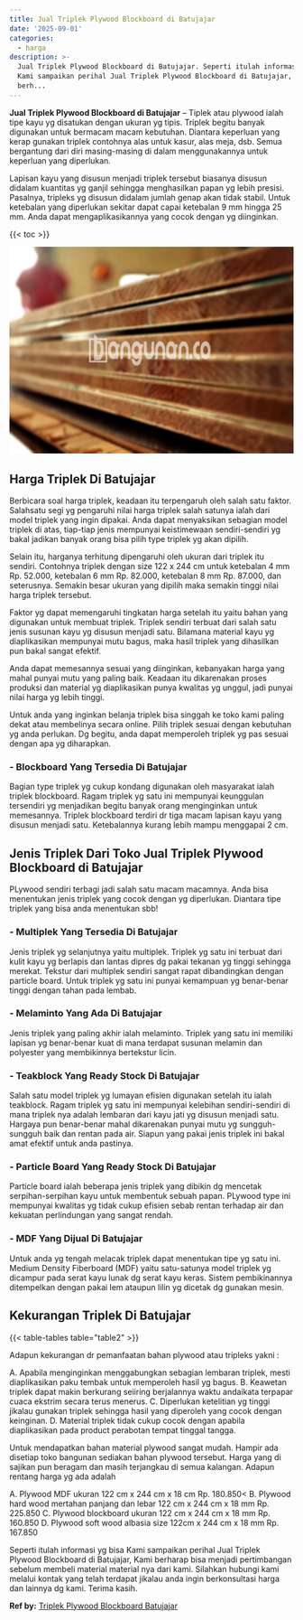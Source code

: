```yaml
---
title: Jual Triplek Plywood Blockboard di Batujajar
date: '2025-09-01'
categories:
  - harga
description: >-
  Jual Triplek Plywood Blockboard di Batujajar. Seperti itulah informasi yg bisa
  Kami sampaikan perihal Jual Triplek Plywood Blockboard di Batujajar, Kami
  berh...
---
```


**Jual Triplek Plywood Blockboard di Batujajar** – Tiplek atau plywood ialah tipe kayu yg disatukan dengan ukuran yg tipis. Triplek begitu banyak digunakan untuk bermacam macam kebutuhan. Diantara keperluan yang kerap gunakan triplek contohnya alas untuk kasur, alas meja, dsb. Semua bergantung dari diri masing-masing di dalam menggunakannya untuk keperluan yang diperlukan.

Lapisan kayu yang disusun menjadi triplek tersebut biasanya disusun didalam kuantitas yg ganjil sehingga menghasilkan papan yg lebih presisi. Pasalnya, tripleks yg disusun didalam jumlah genap akan tidak stabil. Untuk ketebalan yang diperlukan sekitar dapat capai ketebalan 9 mm hingga 25 mm. Anda dapat mengaplikasikannya yang cocok dengan yg diinginkan.

{{< toc >}}

![Jual Triplek Plywood Blockboard di Batujajar](/images/jual-triplek-murah-08.png)

## Harga Triplek Di Batujajar

Berbicara soal harga triplek, keadaan itu terpengaruh oleh salah satu faktor. Salahsatu segi yg pengaruhi nilai harga triplek salah satunya ialah dari model triplek yang ingin dipakai. Anda dapat menyaksikan sebagian model triplek di atas, tiap-tiap jenis mempunyai keistimewaan sendiri-sendiri yg bakal jadikan banyak orang bisa pilih type triplek yg akan dipilih.

Selain itu, harganya terhitung dipengaruhi oleh ukuran dari triplek itu sendiri. Contohnya triplek dengan size 122 x 244 cm untuk ketebalan 4 mm Rp. 52.000, ketebalan 6 mm Rp. 82.000, ketebalan 8 mm Rp. 87.000, dan seterusnya. Semakin besar ukuran yang dipilih maka semakin tinggi nilai harga triplek tersebut.

Faktor yg dapat memengaruhi tingkatan harga setelah itu yaitu bahan yang digunakan untuk membuat triplek. Triplek sendiri terbuat dari salah satu jenis susunan kayu yg disusun menjadi satu. Bilamana material kayu yg diaplikasikan mempunyai mutu bagus, maka hasil triplek yang dihasilkan pun bakal sangat efektif.

Anda dapat memesannya sesuai yang diinginkan, kebanyakan harga yang mahal punyai mutu yang paling baik. Keadaan itu dikarenakan proses produksi dan material yg diaplikasikan punya kwalitas yg unggul, jadi punyai nilai harga yg lebih tinggi.

Untuk anda yang inginkan belanja triplek bisa singgah ke toko kami paling dekat atau membelinya secara online. Pilih triplek sesuai dengan kebutuhan yg anda perlukan. Dg begitu, anda dapat memperoleh triplek yg pas sesuai dengan apa yg diharapkan.

### \- Blockboard Yang Tersedia Di Batujajar

Bagian type triplek yg cukup kondang digunakan oleh masyarakat ialah triplek blockboard. Ragam triplek yg satu ini mempunyai keunggulan tersendiri yg menjadikan begitu banyak orang menginginkan untuk memesannya. Triplek blockboard terdiri dr tiga macam lapisan kayu yang disusun menjadi satu. Ketebalannya kurang lebih mampu menggapai 2 cm.

## Jenis Triplek Dari Toko Jual Triplek Plywood Blockboard di Batujajar

PLywood sendiri terbagi jadi salah satu macam macamnya. Anda bisa menentukan jenis triplek yang cocok dengan yg diperlukan. Diantara tipe triplek yang bisa anda menentukan sbb!

### \- Multiplek Yang Tersedia Di Batujajar

Jenis triplek yg selanjutnya yaitu multiplek. Triplek yg satu ini terbuat dari kulit kayu yg berlapis dan lantas dipres dg pakai tekanan yg tinggi sehingga merekat. Tekstur dari multiplek sendiri sangat rapat dibandingkan dengan particle board. Untuk triplek yg satu ini punyai kemampuan yg benar-benar tinggi dengan tahan pada lembab.

### \- Melaminto Yang Ada Di Batujajar

Jenis triplek yang paling akhir ialah melaminto. Triplek yang satu ini memiliki lapisan yg benar-benar kuat di mana terdapat susunan melamin dan polyester yang membikinnya bertekstur licin.

### \- Teakblock Yang Ready Stock Di Batujajar

Salah satu model triplek yg lumayan efisien digunakan setelah itu ialah teakblock. Ragam triplek yg satu ini mempunyai kelebihan sendiri-sendiri di mana triplek nya adalah lembaran dari kayu jati yg disusun menjadi satu. Hargaya pun benar-benar mahal dikarenakan punyai mutu yg sungguh-sungguh baik dan rentan pada air. Siapun yang pakai jenis triplek ini bakal amat efektif untuk anda pastinya.

### \- Particle Board Yang Ready Stock Di Batujajar

Particle board ialah beberapa jenis triplek yang dibikin dg mencetak serpihan-serpihan kayu untuk membentuk sebuah papan. PLywood type ini mempunyai kwalitas yg tidak cukup efisien sebab rentan terhadap air dan kekuatan perlindungan yang sangat rendah.

### \- MDF Yang Dijual Di Batujajar

Untuk anda yg tengah melacak triplek dapat menentukan tipe yg satu ini. Medium Density Fiberboard (MDF) yaitu satu-satunya model triplek yg dicampur pada serat kayu lunak dg serat kayu keras. Sistem pembikinannya ditempelkan dengan pakai lem ataupun lilin yg dicetak dg gunakan mesin.

## Kekurangan Triplek Di Batujajar

{{< table-tables table="table2" >}}

Adapun kekurangan dr pemanfaatan bahan plywood atau tripleks yakni :

A. Apabila menginginkan menggabungkan sebagian lembaran triplek, mesti diaplikasikan paku tembak untuk memperoleh hasil yg bagus. B. Keawetan triplek dapat makin berkurang seiiring berjalannya waktu andaikata terpapar cuaca ekstrim secara terus menerus. C. Diperlukan ketelitian yg tinggi jikalau gunakan triplek sehingga hasil yang diperoleh yang cocok dengan keinginan. D. Material triplek tidak cukup cocok dengan apabila diaplikasikan pada product perabotan tempat tinggal tangga.

Untuk mendapatkan bahan material plywood sangat mudah. Hampir ada disetiap toko bangunan sediakan bahan plywood tersebut. Harga yang di sajikan pun beragam dan masih terjangkau di semua kalangan. Adapun rentang harga yg ada adalah

A. Plywood MDF ukuran 122 cm x 244 cm x 18 cm Rp. 180.850< B. Plywood hard wood mertahan panjang dan lebar 122 cm x 244 cm x 18 mm Rp. 225.850 C. Plywood blockboard ukuran 122 cm x 244 cm x 18 mm Rp. 160.850 D. Plywood soft wood albasia size 122cm x 244 cm x 18 mm Rp. 167.850

Seperti itulah informasi yg bisa Kami sampaikan perihal Jual Triplek Plywood Blockboard di Batujajar, Kami berharap bisa menjadi pertimbangan sebelum membeli material material nya dari kami. Silahkan hubungi kami melalui kontak yang telah terdapat jikalau anda ingin berkonsultasi harga dan lainnya dg kami. Terima kasih.

**Ref by:** [Triplek Plywood Blockboard Batujajar](https://id.wikipedia.org/wiki/Triplek)
